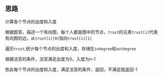 ## 思路
计算各个节点的出度和入度


根据题意，描述一个有向图，每个人都是图中的节点，`trust`的元素`trust[i]`代表有向图的边，从`trust[i][0]`指向`trust[i][1]`

遍历`trust`,统计每个节点的出度和入度，存储在`indegree`和`outdegree`

根据法官的条件，法官满足出度为0，入度为n-1

依此每个节点的出度和入度，满足法官的条件，返回，不满足就返回-1